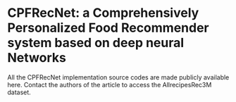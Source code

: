 # CPFRecNet: a Comprehensively Personalized Food Recommender system based on deep neural Networks
All the CPFRecNet implementation source codes are made publicly available here.
Contact the authors of the article to access the AllrecipesRec3M dataset.

